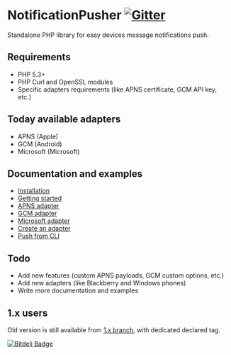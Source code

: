 # NotificationPusher [![Gitter](https://badges.gitter.im/Join%20Chat.svg)](https://gitter.im/ph3nol/notificationpusher?utm_source=badge&utm_medium=badge&utm_campaign=pr-badge&utm_content=badge)

Standalone PHP library for easy devices message notifications push.

## Requirements

* PHP 5.3+
* PHP Curl and OpenSSL modules
* Specific adapters requirements (like APNS certificate, GCM API key, etc.)

## Today available adapters

* APNS (Apple)
* GCM (Android)
* Microsoft (Microsoft)

## Documentation and examples

* [Installation](https://github.com/unit27/NotificationPusher/blob/master/doc/installation.md)
* [Getting started](https://github.com/unit27/NotificationPusher/blob/master/doc/getting-started.md)
* [APNS adapter](https://github.com/unit27/NotificationPusher/blob/master/doc/apns-adapter.md)
* [GCM adapter](https://github.com/unit27/NotificationPusher/blob/master/doc/gcm-adapter.md)
* [Microsoft adapter](https://github.com/unit27/NotificationPusher/blob/master/doc/ms-adapter.md)
* [Create an adapter](https://github.com/unit27/NotificationPusher/blob/master/doc/create-an-adapter.md)
* [Push from CLI](https://github.com/unit27/NotificationPusher/blob/master/doc/push-from-cli.md)

## Todo

* Add new features (custom APNS payloads, GCM custom options, etc.)
* Add new adapters (like Blackberry and Windows phones)
* Write more documentation and examples

## 1.x users

Old version is still available from [1.x branch](https://github.com/unit27/NotificationPusher/tree/1.x), with dedicated declared tag.


[![Bitdeli Badge](https://d2weczhvl823v0.cloudfront.net/unit27/notificationpusher/trend.png)](https://bitdeli.com/free "Bitdeli Badge")

